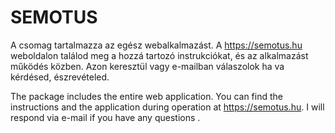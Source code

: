# SEMOTUS

A csomag tartalmazza az egész webalkalmazást.
A https://semotus.hu weboldalon találod meg a hozzá tartozó instrukciókat, és az alkalmazást működés közben. Azon keresztül vagy e-mailban válaszolok ha va kérdésed, észrevételed.

The package includes the entire web application.
You can find the instructions and the application during operation at https://semotus.hu. I will respond via e-mail if you have any questions .
